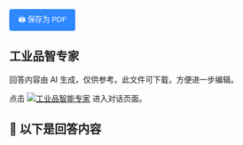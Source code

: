 <button onclick="window.print()" style="padding: 8px 16px; background: #2F88FF; color: white; border: none; border-radius: 4px; cursor: pointer;">
    🖨️ 保存为 PDF
</button>

## 工业品智专家

回答内容由 AI 生成，仅供参考。此文件可下载，方便进一步编辑。

点击 [![工业品智能专家](https://pub-9afd37582afd4e23a5f8075515d93ece.r2.dev/IconParkToolkit.svg)](https://www.aibangxuanxing.com) 进入对话页面。

## 📃 以下是回答内容
